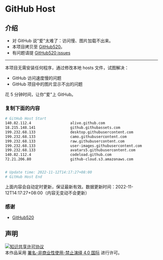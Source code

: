 # GitHub Host
## 介绍
- 对 GitHub 说"爱"太难了：访问慢、图片加载不出来。
- 本项目拷贝至 [GitHub520](https://github.com/521xueweihan/GitHub520)。
- 有问题请提 [GitHub520 issues](https://github.com/521xueweihan/GitHub520/issues/new)

---

本项目无需安装任何程序，通过修改本地 hosts 文件，试图解决：
- GitHub 访问速度慢的问题
- GitHub 项目中的图片显示不出的问题

花 5 分钟时间，让你"爱"上 GitHub。

### 复制下面的内容
```bash
# GitHub Host Start
140.82.112.4                  alive.github.com
18.215.148.141                github.githubassets.com
199.232.68.133                desktop.githubusercontent.com
199.232.68.133                camo.githubusercontent.com
199.232.68.133                raw.githubusercontent.com
199.232.68.133                user-images.githubusercontent.com
199.232.68.133                avatars5.githubusercontent.com
140.82.112.4                  codeload.github.com
72.21.206.80                  github-cloud.s3.amazonaws.com


# Update time: 2022-11-12T14:17:27+08:00
# GitHub Host End

```
上面内容会自动定时更新，保证最新有效。数据更新时间：2022-11-12T14:17:27+08:00（内容无变动不会更新）

### 感谢

- [GitHub520](https://github.com/521xueweihan/GitHub520)

## 声明
<a rel="license" href="https://creativecommons.org/licenses/by-nc-nd/4.0/deed.zh"><img alt="知识共享许可协议" style="border-width: 0" src="https://licensebuttons.net/l/by-nc-nd/4.0/88x31.png"></a><br>本作品采用 <a rel="license" href="https://creativecommons.org/licenses/by-nc-nd/4.0/deed.zh">署名-非商业性使用-禁止演绎 4.0 国际</a> 进行许可。